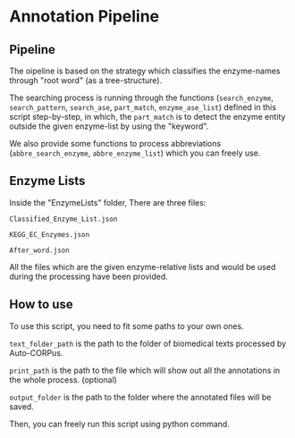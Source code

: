# Annotation Pipeline

## Pipeline

The oipeline is based on the strategy which classifies the enzyme-names through "root word" (as a tree-structure).

The searching process is running through the functions (```search_enzyme```, ```search_pattern```, ```search_ase```, ```part_match```, ```enzyme_ase_list```) defined in this script step-by-step, in which, the ```part_match``` is to detect the enzyme entity outside the given enzyme-list by using the "keyword".

We also provide some functions to process abbreviations (```abbre_search_enzyme```, ```abbre_enzyme_list```) which you can freely use.

## Enzyme Lists

Inside the "EnzymeLists" folder, There are three files:

```Classified_Enzyme_List.json```

```KEGG_EC_Enzymes.json```

```After_word.json```

All the files which are the given enzyme-relative lists and would be used during the processing have been provided.

## How to use

To use this script, you need to fit some paths to your own ones.

```text_folder_path``` is the path to the folder of biomedical texts processed by Auto-CORPus.

```print_path``` is the path to the file which will show out all the annotations in the whole process. (optional)

```output_folder``` is the path to the folder where the annotated files will be saved.

Then, you can freely run this script using python command.
